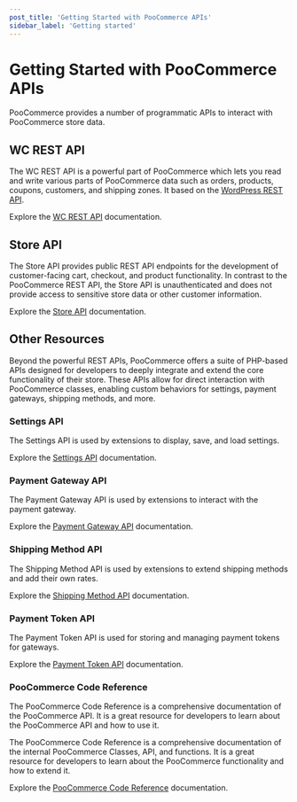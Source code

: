 ```yaml
---
post_title: 'Getting Started with PooCommerce APIs'
sidebar_label: 'Getting started'
---
```


# Getting Started with PooCommerce APIs

PooCommerce provides a number of programmatic APIs to interact with PooCommerce store data.

## WC REST API

The WC REST API is a powerful part of PooCommerce which lets you read and write various parts of PooCommerce data such as orders, products, coupons, customers, and shipping zones. It based on the [WordPress REST API](https://developer.wordpress.org/rest-api/).

Explore the [WC REST API](./rest-api/README.md) documentation.

## Store API

The Store API provides public REST API endpoints for the development of customer-facing cart, checkout, and product functionality. In contrast to the PooCommerce REST API, the Store API is unauthenticated and does not provide access to sensitive store data or other customer information.

Explore the [Store API](./store-api/README.md) documentation.

## Other Resources

Beyond the powerful REST APIs, PooCommerce offers a suite of PHP-based APIs designed for developers to deeply integrate and extend the core functionality of their store. These APIs allow for direct interaction with PooCommerce classes, enabling custom behaviors for settings, payment gateways, shipping methods, and more.

### Settings API

The Settings API is used by extensions to display, save, and load settings.

Explore the [Settings API](/docs/extensions/settings-and-config/settings-api) documentation.

### Payment Gateway API

The Payment Gateway API is used by extensions to interact with the payment gateway.

Explore the [Payment Gateway API](/docs/features/payments/payment-gateway-api/) documentation.

### Shipping Method API

The Shipping Method API is used by extensions to extend shipping methods and add their own rates.

Explore the [Shipping Method API](/docs/features/shipping/shipping-method-api/) documentation.

### Payment Token API

The Payment Token API is used for storing and managing payment tokens for gateways.

Explore the [Payment Token API](/docs/features/payments/payment-token-api/) documentation.

### PooCommerce Code Reference

The PooCommerce Code Reference is a comprehensive documentation of the PooCommerce API. It is a great resource for developers to learn about the PooCommerce API and how to use it.

The PooCommerce Code Reference is a comprehensive documentation of the internal PooCommerce Classes, API, and functions. It is a great resource for developers to learn about the PooCommerce functionality and how to extend it.

Explore the [PooCommerce Code Reference](https://developer.wordpress.org/reference/classes/poocommerce/) documentation.
